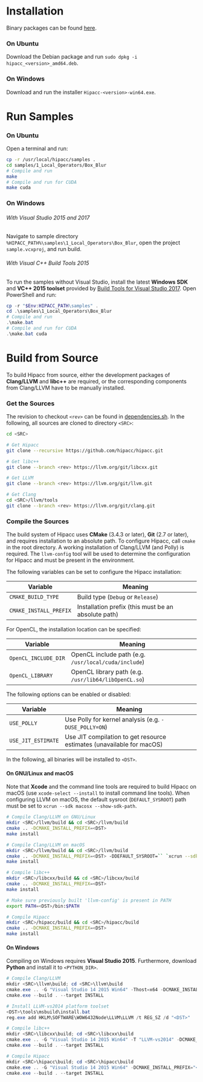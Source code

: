 # Installation
Binary packages can be found [here](../../releases).
### On Ubuntu
Download the Debian package and run `sudo dpkg -i hipacc_<version>_amd64.deb`.
### On Windows
Download and run the installer `Hipacc-<version>-win64.exe`.


# Run Samples
### On Ubuntu
Open a terminal and run:
```bash
cp -r /usr/local/hipacc/samples .
cd samples/1_Local_Operators/Box_Blur
# Compile and run
make
# Compile and run for CUDA
make cuda
```
### On Windows
###### With Visual Studio 2015 and 2017
Navigate to sample directory `%HIPACC_PATH%\samples\1_Local_Operators\Box_Blur`,
open the project `sample.vcxproj`, and run build.

###### With Visual C++ Build Tools 2015
To run the samples without Visual Studio, install the latest **Windows SDK** and
**VC++ 2015 toolset** provided by
[Build Tools for Visual Studio 2017](https://aka.ms/buildtools).
Open PowerShell and run:
```PowerShell
cp -r "$Env:HIPACC_PATH\samples" .
cd .\samples\1_Local_Operators\Box_Blur
# Compile and run
.\make.bat
# Compile and run for CUDA
.\make.bat cuda
```


# Build from Source
To build Hipacc from source, either the development packages of **Clang/LLVM**
and **libc++** are required, or the corresponding components from Clang/LLVM
have to be manually installed.

### Get the Sources
The revision to checkout `<rev>` can be found in
[dependencies.sh](dependencies.sh). In the following, all sources are cloned to
directory `<SRC>`:

```bash
cd <SRC>

# Get Hipacc
git clone --recursive https://github.com/hipacc/hipacc.git

# Get libc++
git clone --branch <rev> https://llvm.org/git/libcxx.git

# Get LLVM
git clone --branch <rev> https://llvm.org/git/llvm.git

# Get Clang
cd <SRC>/llvm/tools
git clone --branch <rev> https://llvm.org/git/clang.git
```

### Compile the Sources
The build system of Hipacc uses **CMake** (3.4.3 or later), **Git** (2.7 or later),
and requires installation to an absolute path. To configure Hipacc, call `cmake`
in the root directory. A working installation of Clang/LLVM (and Polly) is 
required. The `llvm-config` tool will be used to determine the configuration for
Hipacc and must be present in the environment.

The following variables can be set to configure the Hipacc installation:

Variable               | Meaning
-----------------------|----------------------------------------------------
`CMAKE_BUILD_TYPE`     | Build type (`Debug` or `Release`)
`CMAKE_INSTALL_PREFIX` | Installation prefix (this must be an absolute path)

For OpenCL, the installation location can be specified:

Variable             | Meaning
---------------------|-----------------------------------------------------
`OpenCL_INCLUDE_DIR` | OpenCL include path (e.g. `/usr/local/cuda/include`)
`OpenCL_LIBRARY`     | OpenCL library path (e.g. `/usr/lib64/libOpenCL.so`)

The following options can be enabled or disabled:

Variable           | Meaning
-------------------|----------------------------------------------------------------------
`USE_POLLY`        | Use Polly for kernel analysis (e.g. `-DUSE_POLLY=ON`)
`USE_JIT_ESTIMATE` | Use JIT compilation to get resource estimates (unavailable for macOS)

In the following, all binaries will be installed to `<DST>`.

#### On GNU/Linux and macOS
Note that **Xcode** and the command line tools are required to build Hipacc on
macOS (use `xcode-select --install` to install command line tools).
When configuring LLVM on macOS, the default sysroot (`DEFAULT_SYSROOT`) path
must be set to `xcrun --sdk macosx --show-sdk-path`.

```bash
# Compile Clang/LLVM on GNU/Linux
mkdir <SRC>/llvm/build && cd <SRC>/llvm/build
cmake .. -DCMAKE_INSTALL_PREFIX=<DST>
make install

# Compile Clang/LLVM on macOS
mkdir <SRC>/llvm/build && cd <SRC>/llvm/build
cmake .. -DCMAKE_INSTALL_PREFIX=<DST> -DDEFAULT_SYSROOT=`` `xcrun --sdk macosx --show-sdk-path` ``
make install

# Compile libc++
mkdir <SRC>/libcxx/build && cd <SRC>/libcxx/build
cmake .. -DCMAKE_INSTALL_PREFIX=<DST>
make install

# Make sure previously built 'llvm-config' is present in PATH
export PATH=<DST>/bin:$PATH

# Compile Hipacc
mkdir <SRC>/hipacc/build && cd <SRC>/hipacc/build
cmake .. -DCMAKE_INSTALL_PREFIX=<DST>
make install
```

#### On Windows
Compiling on Windows requires **Visual Studio 2015**. Furthermore, download
**Python** and install it to `<PYTHON_DIR>`.
```PowerShell
# Compile Clang/LLVM
mkdir <SRC>\llvm\build; cd <SRC>\llvm\build
cmake.exe .. -G "Visual Studio 14 2015 Win64" -Thost=x64 -DCMAKE_INSTALL_PREFIX="<DST>" -DPYTHON_EXECUTABLE="<PYTHON_DIR>\python.exe"
cmake.exe --build . --target INSTALL

# Install LLVM-vs2014 platform toolset
<DST>\tools\msbuild\install.bat
reg.exe add HKLM\SOFTWARE\WOW6432Node\LLVM\LLVM /t REG_SZ /d "<DST>"

# Compile libc++
mkdir <SRC>\libcxx\build; cd <SRC>\libcxx\build
cmake.exe .. -G "Visual Studio 14 2015 Win64" -T "LLVM-vs2014" -DCMAKE_INSTALL_PREFIX="<DST>" -DLIBCXX_ENABLE_SHARED=YES -DLIBCXX_ENABLE_STATIC=NO -DLIBCXX_ENABLE_EXPERIMENTAL_LIBRARY=NO
cmake.exe --build . --target INSTALL

# Compile Hipacc
mkdir <SRC>\hipacc\build; cd <SRC>\hipacc\build
cmake.exe .. -G "Visual Studio 14 2015 Win64" -DCMAKE_INSTALL_PREFIX="<DST>"
cmake.exe --build . --target INSTALL
```
